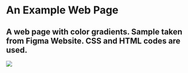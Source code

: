 <h1> An Example Web Page </h1>

<h2> A web page with color gradients. Sample taken from Figma Website. CSS and HTML codes are used. </h2>

![](ekran.gif)